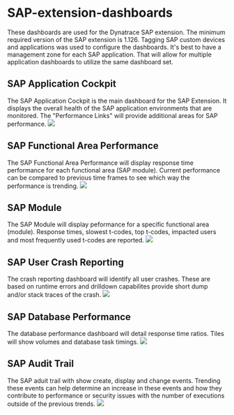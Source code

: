 # SAP-extension-dashboards

These dashboards are used for the Dynatrace SAP extension. The minimum required version of the SAP extension is 1.126. Tagging SAP custom devices and applications was used to configure the dashboards. It's best to have a management zone for each SAP application. That will allow for multiple application dashboards to utilize the same dashboard set.

<h2>SAP Application Cockpit</h2>
The SAP Application Cockpit is the main dashboard for the SAP Extension. It displays the overall health of the SAP application environments that are monitored. The "Performance Links" will provide additional areas for SAP performance.
<img src="images/sapappcockpit.PNG">

<h2>SAP Functional Area Performance</h2>
The SAP Functional Area Performance will display response time performance for each functional area (SAP module). Current performance can be compared to previous time frames to see which way the performance is trending.
<img src="images/sapmodperf.PNG">

<h2>SAP Module</h2>
The SAP Module will display peformance for a specific functional area (module). Response times, slowest t-codes, top t-codes, impacted users and most frequently used t-codes are reported.
<img src="images/sapmod.PNG">

<h2>SAP User Crash Reporting</h2>
The crash reporting dashboard will identify all user crashes. These are based on runtime errors and drilldown capabilites provide short dump and/or stack traces of the crash.
<img src="images/sapcrash.PNG">

<h2>SAP Database Performance</h2>
The database performance dashboard will detail response time ratios. Tiles will show volumes and database task timings.
<img src="images/sapdatabase.PNG">

<h2>SAP Audit Trail</h2>
The SAP aduit trail with show create, display and change events. Trending these events can help determine an increase in these events and how they contribute to performance or security issues with the number of executions outside of the previous trends. 
<img src="images/sapaudit.PNG">
